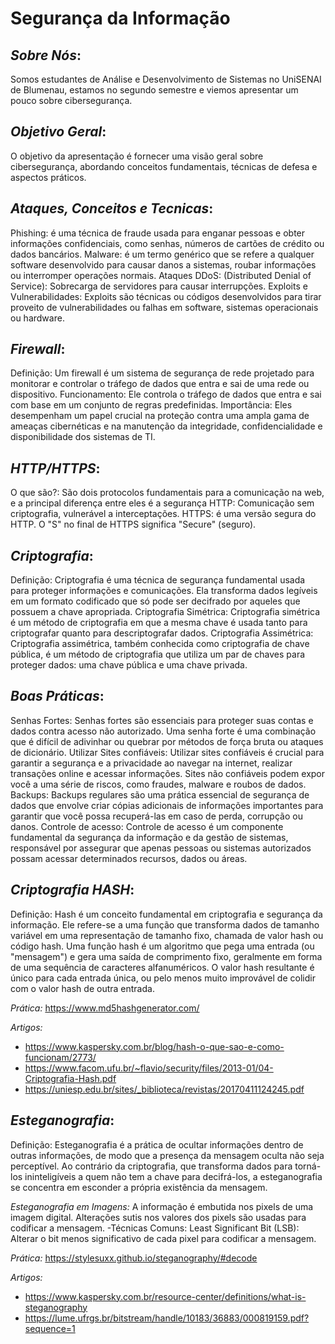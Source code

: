 # Segurança da Informação

## *Sobre Nós*:
Somos estudantes de Análise e Desenvolvimento de Sistemas no UniSENAI de Blumenau, estamos no segundo semestre e viemos apresentar um pouco sobre  cibersegurança.

## *Objetivo Geral*:
O objetivo da apresentação é fornecer uma visão geral sobre cibersegurança, abordando conceitos fundamentais, técnicas de defesa e aspectos práticos.

## *Ataques, Conceitos e Tecnicas*:
Phishing: é uma técnica de fraude usada para enganar pessoas e obter informações confidenciais, como senhas, números de cartões de crédito ou dados bancários.
Malware: é um termo genérico que se refere a qualquer software desenvolvido para causar danos a sistemas, roubar informações ou interromper operações normais.
Ataques DDoS: (Distributed Denial of Service): Sobrecarga de servidores para causar interrupções.
Exploits e Vulnerabilidades: Exploits são técnicas ou códigos desenvolvidos para tirar proveito de vulnerabilidades ou falhas em software, sistemas operacionais ou hardware.

## *Firewall*:
Definição: Um firewall é um sistema de segurança de rede projetado para monitorar e controlar o tráfego de dados que entra e sai de uma rede ou dispositivo.
Funcionamento: Ele controla o tráfego de dados que entra e sai com base em um conjunto de regras predefinidas.
Importância: Eles desempenham um papel crucial na proteção contra uma ampla gama de ameaças cibernéticas e na manutenção da integridade, confidencialidade e disponibilidade dos sistemas de TI.

## *HTTP/HTTPS*:
O que são?: São dois protocolos fundamentais para a comunicação na web, e a principal diferença entre eles é a segurança
HTTP: Comunicação sem criptografia, vulnerável a interceptações.
HTTPS: é uma versão segura do HTTP. O "S" no final de HTTPS significa "Secure" (seguro).

## *Criptografia*:
Definição: Criptografia é uma técnica de segurança fundamental usada para proteger informações e comunicações. Ela transforma dados legíveis em um formato codificado que só pode ser decifrado por aqueles que possuem a chave apropriada.
Criptografia Simétrica: Criptografia simétrica é um método de criptografia em que a mesma chave é usada tanto para criptografar quanto para descriptografar dados.
Criptografia Assimétrica: Criptografia assimétrica, também conhecida como criptografia de chave pública, é um método de criptografia que utiliza um par de chaves para proteger dados: uma chave pública e uma chave privada.

## *Boas Práticas*:
Senhas Fortes: Senhas fortes são essenciais para proteger suas contas e dados contra acesso não autorizado. Uma senha forte é uma combinação que é difícil de adivinhar ou quebrar por métodos de força bruta ou ataques de dicionário.
Utilizar Sites confiáveis: Utilizar sites confiáveis é crucial para garantir a segurança e a privacidade ao navegar na internet, realizar transações online e acessar informações. Sites não confiáveis podem expor você a uma série de riscos, como fraudes, malware e roubos de dados.
Backups: Backups regulares são uma prática essencial de segurança de dados que envolve criar cópias adicionais de informações importantes para garantir que você possa recuperá-las em caso de perda, corrupção ou danos.
Controle de acesso: Controle de acesso é um componente fundamental da segurança da informação e da gestão de sistemas, responsável por assegurar que apenas pessoas ou sistemas autorizados possam acessar determinados recursos, dados ou áreas.

## *Criptografia HASH*:
Definição: Hash é um conceito fundamental em criptografia e segurança da informação. Ele refere-se a uma função que transforma dados de tamanho variável em uma representação de tamanho fixo, chamada de valor hash ou código hash.
Uma função hash é um algoritmo que pega uma entrada (ou "mensagem") e gera uma saída de comprimento fixo, geralmente em forma de uma sequência de caracteres alfanuméricos. O valor hash resultante é único para cada entrada única, ou pelo menos muito improvável de colidir com o valor hash de outra entrada.

*Prática:* https://www.md5hashgenerator.com/

*Artigos:*
- https://www.kaspersky.com.br/blog/hash-o-que-sao-e-como-funcionam/2773/ 
- https://www.facom.ufu.br/~flavio/security/files/2013-01/04-Criptografia-Hash.pdf 
- https://uniesp.edu.br/sites/_biblioteca/revistas/20170411124245.pdf 

## *Esteganografia*:

Definição: Esteganografia é a prática de ocultar informações dentro de outras informações, de modo que a presença da mensagem oculta não seja perceptível. Ao contrário da criptografia, que transforma dados para torná-los ininteligíveis a quem não tem a chave para decifrá-los, a esteganografia se concentra em esconder a própria existência da mensagem.

*Esteganografia em Imagens:*
A informação é embutida nos pixels de uma imagem digital. Alterações sutis nos valores dos pixels são usadas para codificar a mensagem.
-Técnicas Comuns:
Least Significant Bit (LSB): Alterar o bit menos significativo de cada pixel para codificar a mensagem.

*Prática:* https://stylesuxx.github.io/steganography/#decode

*Artigos:* 
- https://www.kaspersky.com.br/resource-center/definitions/what-is-steganography
- https://lume.ufrgs.br/bitstream/handle/10183/36883/000819159.pdf?sequence=1 

